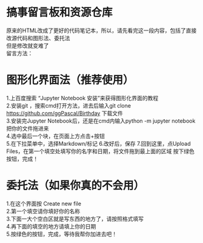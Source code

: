 # 搞事留言板和资源仓库
原来的HTML改成了更好的代码笔记本，所以，请先看完这一段内容，包括了直接改源代码和图形法、委托法 
<br/>但是修改就变难了</br>
留言方法：
# 图形化界面法（推荐使用）
1.上百度搜索 “Jupyter Notebook 安装”来获得图形化界面的教程
<br/>2.安装git ，搜索cmd打开方法，进去后输入git clone https://github.com/ggPascal/Birthday 下载文件</br>
3.安装完Jupyter Notebook后，还是在cmd内输入python -m jupyter notebook 把你的文件拖进来
<br/>4.选中最后一个块，在页面上方点击+按钮</br>
5.在下拉菜单中，选择Markdown/标记
6.改好后，保存
7.回到这里，点Upload Files，在第一个填空处填写你的名字和日期，将文件拖到最上面的区域
按下绿色按钮，完成！



 # 委托法（如果你真的不会用）
 1.在这个界面按 Create new file
 <br/>2.第一个填空请你填好你的名称</br>
 3.下面一大个空白区就是写东西的地方了，请按照格式填写
 <br/>4.再下面的填空的地方请填上你的日期</br>
 5.按绿色的按钮，完成，等待我帮你加进去吧！
